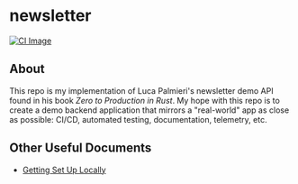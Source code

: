 # newsletter

[![CI Image]][newsletter general CI]

[CI Image]: https://img.shields.io/github/actions/workflow/status/austintheriot/newsletter/general.yml?branch=master&style=flat-square
[newsletter general CI]: https://github.com/austintheriot/newsletter/actions/workflows/general.yml

## About

This repo is my implementation of Luca Palmieri's newsletter demo API found in his book *Zero to Production in Rust*. My hope with this repo is to create a demo backend application that mirrors a "real-world" app as close as possible: CI/CD, automated testing, documentation, telemetry, etc.

## Other Useful Documents

- [Getting Set Up Locally](SETUP.md)
